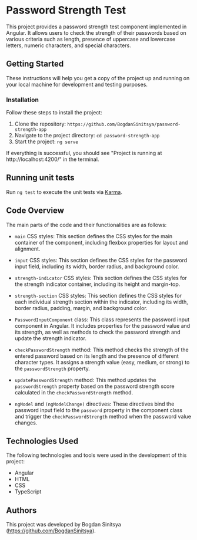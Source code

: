 # Password Strength Test

This project provides a password strength test component implemented in Angular. It allows users to check the strength of their passwords based on various criteria such as length, presence of uppercase and lowercase letters, numeric characters, and special characters.

## Getting Started

These instructions will help you get a copy of the project up and running on your local machine for development and testing purposes.

### Installation

Follow these steps to install the project:

1. Clone the repository: `https://github.com/BogdanSinitsya/password-strength-app`
2. Navigate to the project directory: `cd password-strength-app`
3. Start the project: `ng serve`

If everything is successful, you should see "Project is running at http://localhost:4200/" in the terminal.

## Running unit tests

Run `ng test` to execute the unit tests via [Karma](https://karma-runner.github.io).

## Code Overview

The main parts of the code and their functionalities are as follows:

- `main` CSS styles: This section defines the CSS styles for the main container of the component, including flexbox properties for layout and alignment.

- `input` CSS styles: This section defines the CSS styles for the password input field, including its width, border radius, and background color.

- `strength-indicator` CSS styles: This section defines the CSS styles for the strength indicator container, including its height and margin-top.

- `strength-section` CSS styles: This section defines the CSS styles for each individual strength section within the indicator, including its width, border radius, padding, margin, and background color.

- `PasswordInputComponent` class: This class represents the password input component in Angular. It includes properties for the password value and its strength, as well as methods to check the password strength and update the strength indicator.

- `checkPasswordStrength` method: This method checks the strength of the entered password based on its length and the presence of different character types. It assigns a strength value (easy, medium, or strong) to the `passwordStrength` property.

- `updatePasswordStrength` method: This method updates the `passwordStrength` property based on the password strength score calculated in the `checkPasswordStrength` method.

- `ngModel` and `(ngModelChange)` directives: These directives bind the password input field to the `password` property in the component class and trigger the `checkPasswordStrength` method when the password value changes.


## Technologies Used

The following technologies and tools were used in the development of this project:

- Angular
- HTML
- CSS
- TypeScript

## Authors

This project was developed by Bogdan Sinitsya (https://github.com/BogdanSinitsya).

